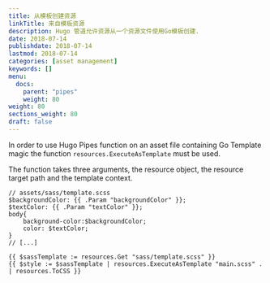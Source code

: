 ```yaml
---
title: 从模板创建资源
linkTitle: 来自模板资源
description: Hugo 管道允许资源从一个资源文件使用Go模板创建.
date: 2018-07-14
publishdate: 2018-07-14
lastmod: 2018-07-14
categories: [asset management]
keywords: []
menu:
  docs:
    parent: "pipes"
    weight: 80
weight: 80
sections_weight: 80
draft: false
---
```


In order to use Hugo Pipes function on an asset file containing Go Template magic the function `resources.ExecuteAsTemplate` must be used.

The function takes three arguments, the resource object, the resource target path and the template context.

```go-html-template
// assets/sass/template.scss
$backgroundColor: {{ .Param "backgroundColor" }};
$textColor: {{ .Param "textColor" }};
body{
	background-color:$backgroundColor;
	color: $textColor;
}
// [...]
```


```go-html-template
{{ $sassTemplate := resources.Get "sass/template.scss" }}
{{ $style := $sassTemplate | resources.ExecuteAsTemplate "main.scss" . | resources.ToCSS }}
```
